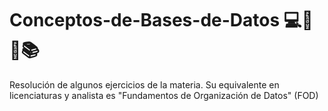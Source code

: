 # Conceptos-de-Bases-de-Datos 💻🌳🧮📚
Resolución de algunos ejercicios de la materia. Su equivalente en licenciaturas y analista es "Fundamentos de Organización de Datos" (FOD)
